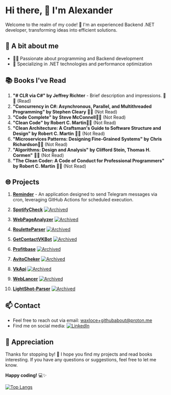 
# Hi there, 🌟 I'm Alexander

Welcome to the realm of my code! 🚀 I'm an experienced Backend .NET developer, transforming ideas into efficient solutions.

## 🔧 A bit about me

-   👩‍💻 Passionate about programming and Backend development
-   🚀 Specializing in .NET technologies and performance optimization

## 📚 Books I've Read

1.  **"# CLR via C#" by Jeffrey Richter** - Brief description and impressions. 📖✅ (Read)
2.  **"Concurrency in C#: Asynchronous, Parallel, and Multithreaded Programming" by Stephen Cleary** 📖🚫 (Not Read)
3.  **"Code Complete" by Steve McConnell**📖🚫 (Not Read)
4.  **"Clean Code" by Robert C. Martin**📖🚫 (Not Read)
5.  **"Clean Architecture: A Craftsman's Guide to Software Structure and Design" by Robert C. Martin** 📖🚫 (Not Read)
6.  **"Microservices Patterns: Designing Fine-Grained Systems" by Chris Richardson**📖🚫 (Not Read)
7.  **"Algorithms: Design and Analysis" by Clifford Stein, Thomas H. Cormen"** 📖🚫 (Not Read)
8.  **"The Clean Coder: A Code of Conduct for Professional Programmers" by Robert C. Martin** 📖🚫 (Not Read)

## 🌐 Projects

1.  **[Reminder](https://github.com/DreamsAreReal/Reminder)** - An application designed to send Telegram messages via cron, leveraging GitHub Actions for scheduled execution.
2.  **[SpotifyCheck](https://github.com/DreamsAreReal/SpotifyCheck)** [![Archived](https://img.shields.io/badge/Status-Archived-inactive?style=flat-square)](link-to-archived-projects)
3. **[WebPageAnalyzer](https://github.com/DreamsAreReal/WebPageAnalyzer)** [![Archived](https://img.shields.io/badge/Status-Archived-inactive?style=flat-square)](link-to-archived-projects)

4. **[RouletteParser](https://github.com/DreamsAreReal/RouletteParser)** [![Archived](https://img.shields.io/badge/Status-Archived-inactive?style=flat-square)](link-to-archived-projects)

5. **[GetContactVKBot](https://github.com/DreamsAreReal/GetContactVKBot)** [![Archived](https://img.shields.io/badge/Status-Archived-inactive?style=flat-square)](link-to-archived-projects)
6. **[Profitbase](https://github.com/DreamsAreReal/Profitbase)** [![Archived](https://img.shields.io/badge/Status-Archived-inactive?style=flat-square)](link-to-archived-projects)

7. **[AvitoCheker](https://github.com/DreamsAreReal/AvitoCheker)** [![Archived](https://img.shields.io/badge/Status-Archived-inactive?style=flat-square)](link-to-archived-projects)

8. **[VkApi](https://github.com/DreamsAreReal/VkApi)** [![Archived](https://img.shields.io/badge/Status-Archived-inactive?style=flat-square)](link-to-archived-projects)

9. **[WebLancer](https://github.com/DreamsAreReal/WebLancer)** [![Archived](https://img.shields.io/badge/Status-Archived-inactive?style=flat-square)](link-to-archived-projects)

10. **[LightShot-Parser](https://github.com/DreamsAreReal/LightShot-Parser)** [![Archived](https://img.shields.io/badge/Status-Archived-inactive?style=flat-square)](link-to-archived-projects)

 

## 📫 Contact

-   Feel free to reach out via email: [waxloce+githubabout@proton.me](mailto:waxloce+githubabout@proton.me)
-   Find me on social media: [![LinkedIn](https://img.shields.io/badge/LinkedIn-Profile-blue?style=flat-square&logo=linkedin&labelColor=blue)](https://www.linkedin.com/in/roadtodream/)


## 🌟 Appreciation

Thanks for stopping by! 🙌 I hope you find my projects and read books interesting. If you have any questions or suggestions, feel free to let me know.

**Happy coding!** 💻✨

[![Top Langs](https://github-readme-stats.vercel.app/api/top-langs/?username=DreamsAreReal&layout=compact&theme=vision-friendly-dark)](https://github.com/DreamsAreReal/github-readme-stats)
